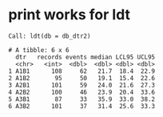 # print works for ldt

    Call: ldt(db = db_dtr2)
    
    # A tibble: 6 x 6
      dtr   records events median LCL95 UCL95
      <chr>   <int>  <dbl>  <dbl> <dbl> <dbl>
    1 A1B1      108     62   21.7  18.4  22.9
    2 A1B2       95     50   19.1  15.4  22.6
    3 A2B1      101     59   24.0  21.6  27.3
    4 A2B2      100     46   23.9  20.4  33.6
    5 A3B1       87     33   35.9  33.0  38.2
    6 A3B2      101     37   31.4  25.6  33.3

